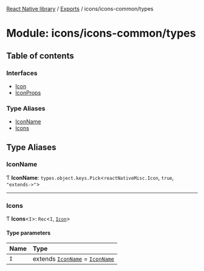 [React Native library](../index.md) / [Exports](../modules.md) / icons/icons-common/types

# Module: icons/icons-common/types

## Table of contents

### Interfaces

- [Icon](../interfaces/icons_icons_common_types.Icon.md)
- [IconProps](../interfaces/icons_icons_common_types.IconProps.md)

### Type Aliases

- [IconName](icons_icons_common_types.md#iconname)
- [Icons](icons_icons_common_types.md#icons)

## Type Aliases

### IconName

Ƭ **IconName**: `types.object.keys.Pick`\<`reactNativeMisc.Icon`, ``true``, ``"extends->"``\>

___

### Icons

Ƭ **Icons**\<`I`\>: `Rec`\<`I`, [`Icon`](../interfaces/icons_icons_common_types.Icon.md)\>

#### Type parameters

| Name | Type |
| :------ | :------ |
| `I` | extends [`IconName`](icons_icons_common_types.md#iconname) = [`IconName`](icons_icons_common_types.md#iconname) |
